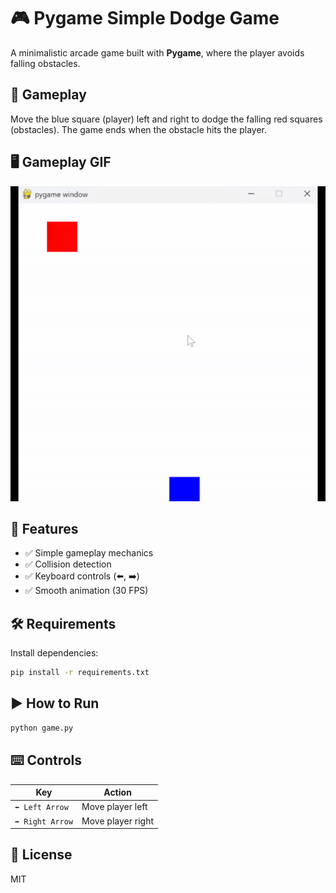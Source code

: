 # 🎮 Pygame Simple Dodge Game

A minimalistic arcade game built with **Pygame**, where the player avoids falling obstacles.

## 🚀 Gameplay

Move the blue square (player) left and right to dodge the falling red squares (obstacles). The game ends when the obstacle hits the player.

## 🖥️ Gameplay GIF

![Gameplay GIF](assets/cubes.gif)

## 🎯 Features

- ✅ Simple gameplay mechanics
- ✅ Collision detection
- ✅ Keyboard controls (⬅️, ➡️)
- ✅ Smooth animation (30 FPS)

## 🛠️ Requirements

Install dependencies:

```bash
pip install -r requirements.txt
```

## ▶️ How to Run

```bash
python game.py
```

## ⌨️ Controls

| Key             | Action             |
|-----------------|--------------------|
| `⬅️ Left Arrow`  | Move player left   |
| `➡️ Right Arrow` | Move player right  |

## 📜 License

MIT
